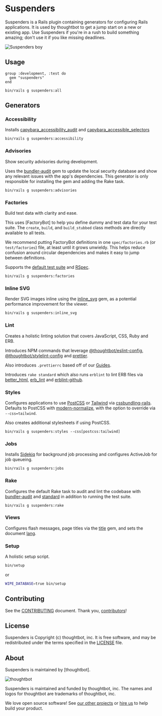 # Suspenders

Suspenders is a Rails plugin containing generators for configuring Rails
applications. It is used by thoughtbot to get a jump start on a new or existing
app. Use Suspenders if you're in a rush to build something amazing; don't use it
if you like missing deadlines.

![Suspenders boy](http://media.tumblr.com/1TEAMALpseh5xzf0Jt6bcwSMo1_400.png)

## Usage

```
group :development, :test do
  gem "suspenders"
end
```

```
bin/rails g suspenders:all
```

## Generators

### Accessibility

Installs [capybara_accessibility_audit] and [capybara_accessible_selectors]

`bin/rails g suspenders:accessibility`

  [capybara_accessibility_audit]: https://github.com/thoughtbot/capybara_accessibility_audit
  [capybara_accessible_selectors]: https://github.com/citizensadvice/capybara_accessible_selectors

### Advisories

Show security advisories during development.

Uses the [bundler-audit][] gem to update the local security database and
show any relevant issues with the app's dependencies. This generator is
only responsible for installing the gem and adding the Rake task.

`bin/rails g suspenders:advisories`

  [bundler-audit]: https://github.com/rubysec/bundler-audit

### Factories

Build test data with clarity and ease.

This uses [FactoryBot] to help you define dummy and test data for your
test suite. The `create`, `build`, and `build_stubbed` class methods are
directly available to all tests.

We recommend putting FactoryBot definitions in one `spec/factories.rb`
(or `test/factories`) file, at least until it grows unwieldy. This helps reduce
confusion around circular dependencies and makes it easy to jump between
definitions.

Supports the [default test suite] and [RSpec].

`bin/rails g suspenders:factories`

  [Factory Bot]: https://github.com/thoughtbot/factory_bot_rails
  [default test suite]: https://guides.rubyonrails.org/testing.html
  [RSpec]: https://rspec.info

### Inline SVG

Render SVG images inline using the [inline_svg] gem, as a potential performance
improvement for the viewer.

`bin/rails g suspenders:inline_svg`

  [inline_svg]: https://github.com/jamesmartin/inline_svg

### Lint

Creates a holistic linting solution that covers JavaScript, CSS, Ruby and ERB.

Introduces NPM commands that leverage [@thoughtbot/eslint-config][],
[@thoughtbot/stylelint-config][] and [prettier][].

Also introduces `.prettierrc` based off of our [Guides][].

Introduces `rake standard` which also runs `erblint` to lint ERB files
via [better_html][], [erb_lint][] and [erblint-github][].

[@thoughtbot/eslint-config]: https://github.com/thoughtbot/eslint-config
[@thoughtbot/stylelint-config]: https://github.com/thoughtbot/stylelint-config
[prettier]: https://prettier.io
[Guides]: https://github.com/thoughtbot/guides/blob/main/javascript/README.md#formatting
[better_html]: https://github.com/Shopify/better-html
[erb_lint]: https://github.com/Shopify/erb-lint
[erblint-github]: https://github.com/github/erblint-github

### Styles

Configures applications to use [PostCSS][] or [Tailwind][] via
[cssbundling-rails][]. Defaults to PostCSS with [modern-normalize][], with the
option to override via `--css=tailwind`.

Also creates additional stylesheets if using PostCSS.

`bin/rails g suspenders:styles --css[postcss:tailwind]`

  [PostCSS]: https://postcss.org
  [Tailwind]: https://tailwindcss.com
  [cssbundling-rails]: https://github.com/rails/cssbundling-rails
  [modern-normalize]: https://github.com/sindresorhus/modern-normalize


### Jobs

Installs [Sidekiq][] for background job processing and configures ActiveJob for job queueing.

`bin/rails g suspenders:jobs`

  [Sidekiq]: https://github.com/sidekiq/sidekiq

### Rake

Configures the default Rake task to audit and lint the codebase with
[bundler-audit][] and [standard][] in addition to running the test suite.

`bin/rails g suspenders:rake`

  [bundler-audit]: https://github.com/rubysec/bundler-audit
  [standard]: https://github.com/standardrb/standard

### Views

Configures flash messages, page titles via the [title][] gem, and sets the
document [lang][].

[title]: https://github.com/calebhearth/title
[lang]: https://developer.mozilla.org/en-US/docs/Web/HTML/Global_attributes/lang

### Setup

A holistic setup script.

```sh
bin/setup
```

or

```sh
WIPE_DATABASE=true bin/setup
```

## Contributing

See the [CONTRIBUTING] document.
Thank you, [contributors]!

  [CONTRIBUTING]: CONTRIBUTING.md
  [contributors]: https://github.com/thoughtbot/suspenders/graphs/contributors

## License

Suspenders is Copyright (c) thoughtbot, inc.
It is free software, and may be redistributed
under the terms specified in the [LICENSE] file.

  [LICENSE]: /LICENSE

## About

Suspenders is maintained by [thoughtbot].

![thoughtbot](https://thoughtbot.com/brand_assets/93:44.svg)

Suspenders is maintained and funded by thoughtbot, inc.
The names and logos for thoughtbot are trademarks of thoughtbot, inc.

We love open source software!
See [our other projects][community]
or [hire us][hire] to help build your product.

  [community]: https://thoughtbot.com/community?utm_source=github
  [hire]: https://thoughtbot.com/hire-us?utm_source=github
